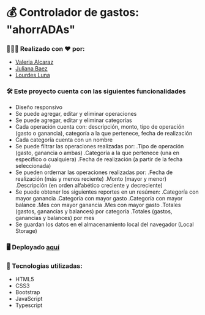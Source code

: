 # 💰 Controlador de gastos: "ahorrADAs"

### 👧👧👧 Realizado con ❤️ por:
- [Valeria Alcaraz](https://github.com/valeealcaraz)
- [Juliana Baez](https://github.com/julianabaezz)
- [Lourdes Luna](https://github.com/lourdeslunaweb)

### 🛠️ Este proyecto cuenta con las siguientes funcionalidades 
- Diseño responsivo
- Se puede agregar, editar y eliminar operaciones
- Se puede agregar, editar y eliminar categorías
- Cada operación cuenta con: descripción, monto, tipo de operación (gasto o ganancia), categoría a la que pertenece, fecha de realización
- Cada categoría cuenta con un nombre
- Se puede filtrar las operaciones realizadas por:
.Tipo de operación (gasto, ganancia o ambas)
.Categoría a la que pertenece (una en específico o cualquiera)
.Fecha de realización (a partir de la fecha seleccionada)
- Se pueden ordernar las operaciones realizadas por:
.Fecha de realización (más y menos reciente)
.Monto (mayor y menor)
.Descripción (en orden alfabético creciente y decreciente)
- Se puede obtener los siguientes reportes en un resúmen:
.Categoría con mayor ganancia
.Categoría con mayor gasto
.Categoría con mayor balance
.Mes con mayor ganancia
.Mes con mayor gasto
.Totales (gastos, ganancias y balances) por categoría
.Totales (gastos, ganancias y balances) por mes
- Se guardan los datos en el almacenamiento local del navegador (Local Storage)

### 🖥️ Deployado [aquí](https://lourdeslunaweb.github.io/ahorrADAs/)

### 🚀 Tecnologías utilizadas:
- HTML5
- CSS3
- Bootstrap
- JavaScript
- Typescript
